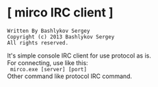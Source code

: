 #  [ mirco IRC client ]

	Written By Bashlykov Sergey
	Copyright (c) 2013 Bashlykov Sergey
	All rights reserved.

  It's simple console IRC client for use protocol as is.<br>
  For connecting, use like this:<br>
  <code> mirco.exe [server] [port] </code> <br>
  Other command like protocol IRC command.<br>